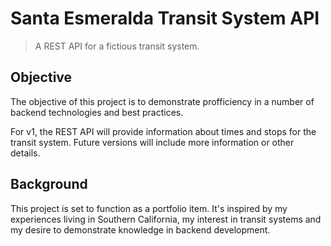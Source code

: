 # Santa Esmeralda Transit System API
 
 > A REST API for a fictious transit system. 

 ## Objective

 The objective of this project is to demonstrate profficiency in a number of backend technologies and best practices. 

 For v1, the REST API will provide information about times and stops for the transit system. Future versions will include more information or other details.  

## Background

This project is set to function as a portfolio item. It's inspired by my experiences living in Southern California, my interest in transit systems and my desire to demonstrate knowledge in backend development.